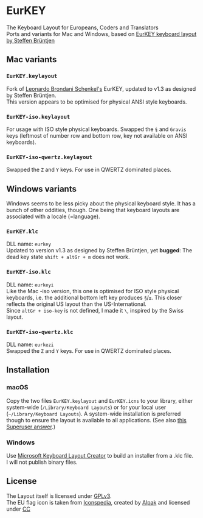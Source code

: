 # EurKEY

The Keyboard Layout for Europeans, Coders and Translators  
Ports and variants for Mac and Windows, based on [EurKEY keyboard layout by Steffen Brüntjen](http://eurkey.steffen.bruentjen.eu/)


## Mac variants

### `EurKEY.keylayout`

Fork of [Leonardo Brondani Schenkel's](https://github.com/lbschenkel/EurKEY-Mac) EurKEY, updated to v1.3 as designed by Steffen Brüntjen.  
This version appears to be optimised for physical ANSI style keyboards.

### `EurKEY-iso.keylayout`

For usage with ISO style physical keyboards. Swapped the `§` and `Gravis` keys (leftmost of number row and bottom row, key not available on ANSI keyboards).

### `EurKEY-iso-qwertz.keylayout`

Swapped the `Z` and `Y` keys. For use in QWERTZ dominated places.


## Windows variants

Windows seems to be less picky about the physical keyboard style. It has a bunch of other oddities, though. One being that keyboard layouts are associated with a locale (=language).

### `EurKEY.klc`

DLL name: `eurkey`  
Updated to version v1.3 as designed by Steffen Brüntjen, yet **bugged**: The dead key state `shift + altGr + m` does not work.

### `EurKEY-iso.klc`

DLL name: `eurkeyi`  
Like the Mac -iso version, this one is optimised for ISO style physical keyboards, i.e. the additional bottom left key produces `§`/`±`. This closer reflects the original US layout than the US-International.  
Since `altGr + iso-key` is not defined, I made it `\`, inspired by the Swiss layout.

### `EurKEY-iso-qwertz.klc`

DLL name: `eurkezi`  
Swapped the `Z` and `Y` keys. For use in QWERTZ dominated places.  


## Installation

### macOS

Copy the two files `EurKEY.keylayout` and `EurKEY.icns` to your library, either system-wide (`/Library/Keyboard Layouts`) or for your local user (`~/Library/Keyboard Layouts`). A system-wide installation is preferred though to ensure the layout is available to all applications. (See also [this Superuser answer](https://superuser.com/a/561613/263461).)

### Windows

Use [Microsoft Keyboard Layout Creator](https://www.microsoft.com/en-us/download/details.aspx?id=102134) to build an installer from a .klc file.  
I will not publish binary files.


## License

The Layout itself is licensed under [GPLv3](http://www.gnu.org/licenses/gpl-3.0.html).  
The EU flag icon is taken from [Iconspedia](http://www.iconspedia.com/pack/european-flags-1631/),
created by [Alpak](http://alpak.deviantart.com/) and
licensed under [CC](http://creativecommons.org/licenses/by-nc-nd/3.0)

